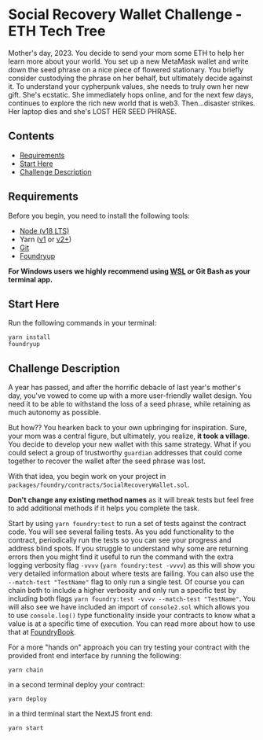 # Social Recovery Wallet Challenge - ETH Tech Tree

Mother's day, 2023. You decide to send your mom some ETH to help her learn more about your world. You set up a new MetaMask wallet and write down the seed phrase on a nice piece of flowered stationary. You briefly consider custodying the phrase on her behalf, but ultimately decide against it. To understand your cypherpunk values, she needs to truly own her new gift. She's ecstatic. She immediately hops online, and for the next few days, continues to explore the rich new world that is web3. Then...disaster strikes. Her laptop dies and she's LOST HER SEED PHRASE.

## Contents
- [Requirements](#requirements)
- [Start Here](#start-here)
- [Challenge Description](#challenge-description)

## Requirements

Before you begin, you need to install the following tools:

- [Node (v18 LTS)](https://nodejs.org/en/download/)
- Yarn ([v1](https://classic.yarnpkg.com/en/docs/install/) or [v2+](https://yarnpkg.com/getting-started/install))
- [Git](https://git-scm.com/downloads)
- [Foundryup](https://book.getfoundry.sh/getting-started/installation)

__For Windows users we highly recommend using [WSL](https://learn.microsoft.com/en-us/windows/wsl/install) or Git Bash as your terminal app.__

## Start Here
Run the following commands in your terminal:
```
yarn install
foundryup
```

## Challenge Description

A year has passed, and after the horrific debacle of last year's mother's day, you've vowed to come up with a more user-friendly wallet design. You need it to be able to withstand the loss of a seed phrase, while retaining as much autonomy as possible.

But how?? You hearken back to your own upbringing for inspiration. Sure, your mom was a central figure, but ultimately, you realize, **it took a village**. You decide to develop your new wallet with this same strategy. What if you could select a group of trustworthy `guardian` addresses that could come together to recover the wallet after the seed phrase was lost.

With that idea, you begin work on your project in `packages/foundry/contracts/SocialRecoveryWallet.sol`.

**Don't change any existing method names** as it will break tests but feel free to add additional methods if it helps you complete the task.

Start by using `yarn foundry:test` to run a set of tests against the contract code. You will see several failing tests. As you add functionality to the contract, periodically run the tests so you can see your progress and address blind spots. If you struggle to understand why some are returning errors then you might find it useful to run the command with the extra logging verbosity flag `-vvvv` (`yarn foundry:test -vvvv`) as this will show you very detailed information about where tests are failing. You can also use the `--match-test "TestName"` flag to only run a single test. Of course you can chain both to include a higher verbosity and only run a specific test by including both flags `yarn foundry:test -vvvv --match-test "TestName"`. You will also see we have included an import of `console2.sol` which allows you to use `console.log()` type functionality inside your contracts to know what a value is at a specific time of execution. You can read more about how to use that at [FoundryBook](https://book.getfoundry.sh/reference/forge-std/console-log).

For a more "hands on" approach you can try testing your contract with the provided front end interface by running the following:
```
yarn chain
```
in a second terminal deploy your contract:
```
yarn deploy
```
in a third terminal start the NextJS front end:
```
yarn start
```
